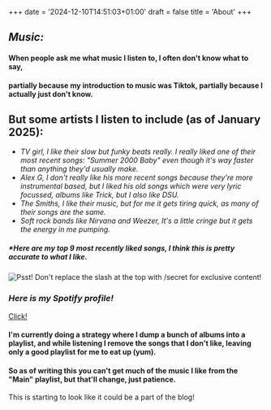 +++
date = '2024-12-10T14:51:03+01:00'
draft = false
title = 'About'
+++

## _**Music:**_

#### **When people ask me what music I listen to, I often don't know what to say,**
#### **partially because my introduction to music was Tiktok, partially because I actually just don't know.**

## But some artists I listen to include (as of January 2025):
* *TV girl, I like their slow but funky beats really. I really liked one of their most recent songs: "Summer 2000 Baby" even though it's way faster than anything they'd usually make.*
* *Alex G, I don't really like his more recent songs because they're more instrumental based, but I liked his old songs which were very lyric focussed, albums like Trick, but I also like DSU.*
* *The Smiths, I like their music, but for me it gets tiring quick, as many of their songs are the same.*
* *Soft rock bands like Nirvana and Weezer, It's a little cringe but it gets the energy in me pumping.*

##### *Here are my top 9 most recently liked songs, I think this is pretty accurate to what I like.
![Psst! Don't replace the slash at the top with /secret for exclusive content!](/images/songs_screenshot.png)

### _Here is my Spotify profile!_ 
[Click!](https://open.spotify.com/user/31u3jxe4vese5pkgxyhumhb4tcpy?si=431d7a61270a4a0c)

#### I'm currently doing a strategy where I dump a bunch of albums into a playlist, and while listening I remove the songs that I don't like, leaving only a good playlist for me to eat up (yum).
#### So as of writing this you can't get much of the music I like from the "Main" playlist, but that'll change, just patience.

This is starting to look like it could be a part of the blog!